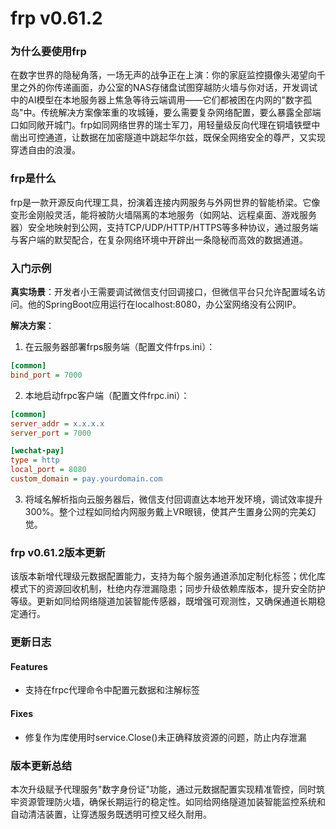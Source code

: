 # frp v0.61.2
### 为什么要使用frp

在数字世界的隐秘角落，一场无声的战争正在上演：你的家庭监控摄像头渴望向千里之外的你传递画面，办公室的NAS存储盘试图穿越防火墙与你对话，开发调试中的AI模型在本地服务器上焦急等待云端调用——它们都被困在内网的"数字孤岛"中。传统解决方案像笨重的攻城锤，要么需要复杂网络配置，要么暴露全部端口如同敞开城门。frp如同网络世界的瑞士军刀，用轻量级反向代理在铜墙铁壁中凿出可控通道，让数据在加密隧道中跳起华尔兹，既保全网络安全的尊严，又实现穿透自由的浪漫。

### frp是什么

frp是一款开源反向代理工具，扮演着连接内网服务与外网世界的智能桥梁。它像变形金刚般灵活，能将被防火墙隔离的本地服务（如网站、远程桌面、游戏服务器）安全地映射到公网，支持TCP/UDP/HTTP/HTTPS等多种协议，通过服务端与客户端的默契配合，在复杂网络环境中开辟出一条隐秘而高效的数据通道。

### 入门示例

**真实场景**：开发者小王需要调试微信支付回调接口，但微信平台只允许配置域名访问。他的SpringBoot应用运行在localhost:8080，办公室网络没有公网IP。

**解决方案**：
1. 在云服务器部署frps服务端（配置文件frps.ini）：
```ini
[common]
bind_port = 7000
```

2. 本地启动frpc客户端（配置文件frpc.ini）：
```ini
[common]
server_addr = x.x.x.x
server_port = 7000

[wechat-pay]
type = http
local_port = 8080
custom_domain = pay.yourdomain.com
```

3. 将域名解析指向云服务器后，微信支付回调直达本地开发环境，调试效率提升300%。整个过程如同给内网服务戴上VR眼镜，使其产生置身公网的完美幻觉。

### frp v0.61.2版本更新

该版本新增代理级元数据配置能力，支持为每个服务通道添加定制化标签；优化库模式下的资源回收机制，杜绝内存泄漏隐患；同步升级依赖库版本，提升安全防护等级。更新如同给网络隧道加装智能传感器，既增强可观测性，又确保通道长期稳定通行。

### 更新日志

#### Features
* 支持在frpc代理命令中配置元数据和注解标签

#### Fixes
* 修复作为库使用时service.Close()未正确释放资源的问题，防止内存泄漏

### 版本更新总结

本次升级赋予代理服务"数字身份证"功能，通过元数据配置实现精准管控，同时筑牢资源管理防火墙，确保长期运行的稳定性。如同给网络隧道加装智能监控系统和自动清洁装置，让穿透服务既透明可控又经久耐用。
